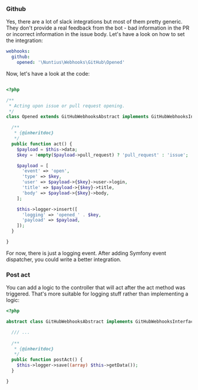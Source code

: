 ### Github

Yes, there are a lot of slack integrations but most of them pretty generic. 
They don't provide a real feedback from the bot - bad information in the PR or
incorrect information in the issue body. Let's have a look on how to set the 
integration:
```yml
webhooks:
  github:
    opened: '\Nuntius\Webhooks\GitHub\Opened'
```

Now, let's have a look at the code:
```php

<?php

/**
 * Acting upon issue or pull request opening.
 */
class Opened extends GitHubWebhooksAbstract implements GitHubWebhooksInterface {

  /**
   * {@inheritdoc}
   */
  public function act() {
    $payload = $this->data;
    $key = !empty($payload->pull_request) ? 'pull_request' : 'issue';

    $payload = [
      'event' => 'open',
      'type' => $key,
      'user' => $payload->{$key}->user->login,
      'title' => $payload->{$key}->title,
      'body' => $payload->{$key}->body,
    ];

    $this->logger->insert([
      'logging' => 'opened_' . $key,
      'payload' => $payload,
    ]);
  }

}
```

For now, there is just a logging event. After adding Symfony event dispatcher,
you could write a better integration.

### Post act
You can add a logic to the controller that will act after the act method was 
triggered. That's more suitable for logging stuff rather than implementing a 
logic:

```php
<?php

abstract class GitHubWebhooksAbstract implements GitHubWebhooksInterface {

  /// ...
  
  /**
   * {@inheritdoc}
   */
  public function postAct() {
    $this->logger->save((array) $this->getData());
  }

}
```
